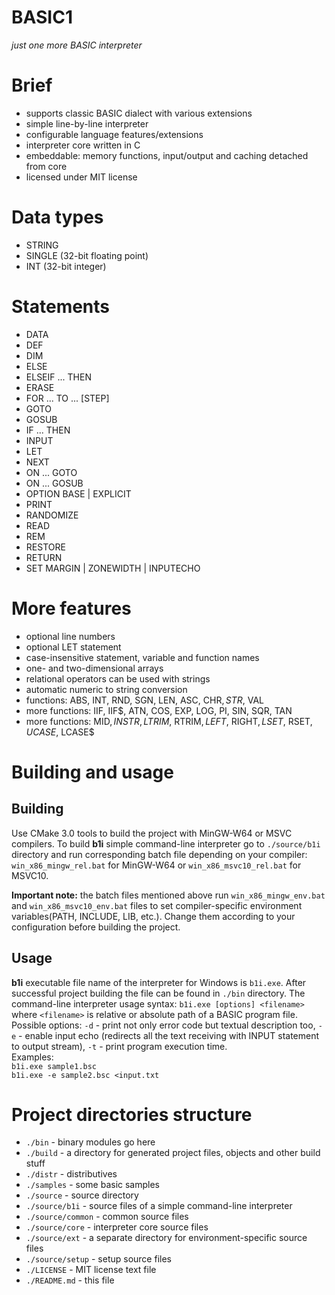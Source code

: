 # BASIC1  
*just one more BASIC interpreter*  
  
# Brief  
- supports classic BASIC dialect with various extensions  
- simple line-by-line interpreter  
- configurable language features/extensions  
- interpreter core written in C  
- embeddable: memory functions, input/output and caching detached from core  
- licensed under MIT license  
  
# Data types  
- STRING  
- SINGLE (32-bit floating point)  
- INT (32-bit integer)  
  
# Statements  
- DATA  
- DEF  
- DIM  
- ELSE  
- ELSEIF ... THEN  
- ERASE  
- FOR ... TO ... [STEP]  
- GOTO  
- GOSUB  
- IF ... THEN  
- INPUT  
- LET  
- NEXT  
- ON ... GOTO  
- ON ... GOSUB  
- OPTION BASE | EXPLICIT  
- PRINT  
- RANDOMIZE  
- READ  
- REM  
- RESTORE  
- RETURN  
- SET MARGIN | ZONEWIDTH | INPUTECHO  
  
# More features  
- optional line numbers  
- optional LET statement  
- case-insensitive statement, variable and function names  
- one- and two-dimensional arrays  
- relational operators can be used with strings  
- automatic numeric to string conversion  
- functions: ABS, INT, RND, SGN, LEN, ASC, CHR$, STR$, VAL  
- more functions: IIF, IIF$, ATN, COS, EXP, LOG, PI, SIN, SQR, TAN  
- more functions: MID$, INSTR, LTRIM$, RTRIM$, LEFT$, RIGHT$, LSET$, RSET$, UCASE$, LCASE$  
  
# Building and usage  
## Building  
Use CMake 3.0 tools to build the project with MinGW-W64 or MSVC compilers. To build **b1i** simple command-line interpreter go to `./source/b1i` directory and run corresponding batch file depending on your compiler: `win_x86_mingw_rel.bat` for MinGW-W64 or `win_x86_msvc10_rel.bat` for MSVC10.  
  
**Important note:** the batch files mentioned above run `win_x86_mingw_env.bat` and `win_x86_msvc10_env.bat` files to set compiler-specific environment variables(PATH, INCLUDE, LIB, etc.). Change them according to your configuration before building the project.  
  
## Usage  
**b1i** executable file name of the interpreter for Windows is `b1i.exe`. After successful project building the file can be found in `./bin` directory. The command-line interpreter usage syntax: `b1i.exe [options] <filename>` where `<filename>` is relative or absolute path of a BASIC program file. Possible options: `-d` - print not only error code but textual description too, `-e` - enable input echo (redirects all the text receiving with INPUT statement to output stream), `-t` - print program execution time.  
Examples:  
`b1i.exe sample1.bsc`  
`b1i.exe -e sample2.bsc <input.txt`  
  
# Project directories structure  
- `./bin` - binary modules go here  
- `./build` - a directory for generated project files, objects and other build stuff  
- `./distr` - distributives  
- `./samples` - some basic samples  
- `./source` - source directory  
- `./source/b1i` - source files of a simple command-line interpreter  
- `./source/common` - common source files  
- `./source/core` - interpreter core source files  
- `./source/ext` - a separate directory for environment-specific source files  
- `./source/setup` - setup source files  
- `./LICENSE` - MIT license text file  
- `./README.md` - this file  
  
